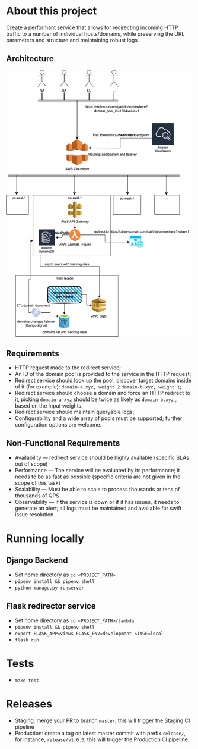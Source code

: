 # About this project

Create a performant service that allows for redirecting incoming HTTP traffic to a number of individual hosts/domains, while preserving the URL parameters and structure and maintaining robust logs.

## Architecture
![alt text](https://github.com/marcio704/redirector-challenge/blob/main/redirector.png?raw=true)

## Requirements
 - HTTP request made to the redirect service;
 - An ID of the domain pool is provided to the service in the HTTP request;
 - Redirect service should look up the pool, discover target domains inside of it (for example): `domain-a.xyz, weight 2` `domain-b.xyz, weight 1`;
 - Redirect service should choose a domain and force an HTTP redirect to it, picking `domain-a-xyz` should be twice as likely as `domain-b.xyz` , based on the input weights.
 - Redirect service should maintain queryable logs;
 - Configurability and a wide array of pools must be supported; further configuration options are welcome.

## Non-Functional Requirements
 - Availability — redirect service should be highly available (specific SLAs out of scope) 
 - Performance — The service will be evaluated by its performance; it needs to be as fast as possible (specific criteria are not given in the scope of this task) 
 - Scalability — Must be able to scale to process thousands or tens of thousands of QPS
 - Observability — if the service is down or if it has issues, it needs to generate an alert; all logs must be maintained and available for swift issue resolution

# Running locally

## Django Backend
 - Set home directory as `cd <PROJECT_PATH>`
 - `pipenv install && pipenv shell`
 - `python manage.py runserver`

## Flask redirector service
 - Set home directory as `cd <PROJECT_PATH>/lambda`
 - `pipenv install && pipenv shell`
 - `export FLASK_APP=views FLASK_ENV=development STAGE=local`
 - `flask run`

# Tests
 - `make test`

# Releases
 - Staging: merge your PR to branch `master`, this will trigger the Staging CI pipeline
 - Production: create a tag on latest master commit with prefix `release/`, for instance, `release/v1.0.0`, this will trigger the Production CI pipeline.
